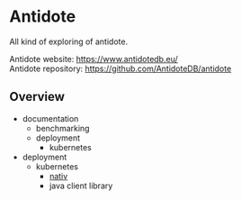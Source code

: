 # Antidote
All kind of exploring of antidote.

Antidote website: https://www.antidotedb.eu/  
Antidote repository: https://github.com/AntidoteDB/antidote

## Overview

- documentation
	- benchmarking
	- deployment
		- kubernetes
- deployment
	- kubernetes
		- [nativ](https://github.com/Yannick-W/antidote/tree/master/deployment/kubernetes/Nativ)
		- java client library
